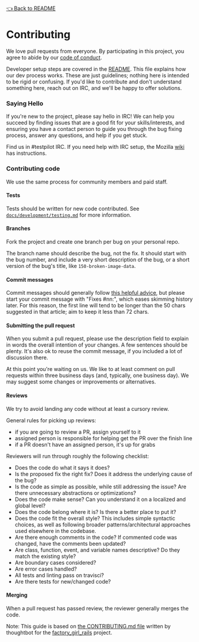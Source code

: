 [👈 Back to README](README.md)

# Contributing

We love pull requests from everyone. By participating in this project, you
agree to abide by our [code of conduct][coc].

Developer setup steps are covered in the [README][dev setup]. This file explains how our
dev process works. These are just guidelines; nothing here is intended to be
rigid or confusing. If you'd like to contribute and don't understand something
here, reach out on IRC, and we'll be happy to offer solutions.

[mozcoc]: https://www.mozilla.org/en-US/about/governance/policies/participation
[coc]: https://github.com/mozilla/testpilot/blob/master/docs/code_of_conduct.md
[dev setup]: https://github.com/mozilla/testpilot#development

### Saying Hello

If you're new to the project, please say hello in IRC! We can help you succeed
by finding issues that are a good fit for your skills/interests, and ensuring
you have a contact person to guide you through the bug fixing process, answer
any questions, and help if you get stuck.

Find us in #testpilot IRC. If you need help with IRC setup,
the Mozilla [wiki][wiki] has instructions.

[wiki]: https://wiki.mozilla.org/IRC

### Contributing code

We use the same process for community members and paid staff.

#### Tests

Tests should be written for new code contributed. See [`docs/development/testing.md`][testing]
for more information.

[testing]: ./docs/development/testing.md

#### Branches

Fork the project and create one branch per bug on your personal repo.

The branch name should describe the bug, not the fix. It should start with the bug number, and include a very short description of the bug, or a short version of
the bug's title, like `150-broken-image-data`.

#### Commit messages

Commit messages should generally follow [this helpful advice][commit], but please
start your commit message with "Fixes #nn:", which eases skimming history later.
For this reason, the first line will tend to be longer than the 50 chars suggested
in that article; aim to keep it less than 72 chars.

[commit]: http://tbaggery.com/2008/04/19/a-note-about-git-commit-messages.html

#### Submitting the pull request

When you submit a pull request, please use the description field to explain in words
the overall intention of your changes. A few sentences should be plenty. It's also
ok to reuse the commit message, if you included a lot of discussion there.

At this point you're waiting on us. We like to at least comment on pull requests
within three business days (and, typically, one business day). We may suggest
some changes or improvements or alternatives.

#### Reviews

We try to avoid landing any code without at least a cursory review.

General rules for picking up reviews:
 - if you are going to review a PR, assign yourself to it
 - assigned person is responsible for helping get the PR over the finish line
 - if a PR doesn't have an assigned person, it's up for grabs

Reviewers will run through roughly the following checklist:
- Does the code do what it says it does?
- Is the proposed fix the right fix? Does it address the underlying cause of the bug?
- Is the code as simple as possible, while still addressing the issue? Are there unnecessary abstractions or optimizations?
- Does the code make sense? Can you understand it on a localized and global level?
- Does the code belong where it is? Is there a better place to put it?
- Does the code fit the overall style? This includes simple syntactic choices, as well as following broader patterns/architectural approaches used elsewhere in the codebase.
- Are there enough comments in the code? If commented code was changed, have the comments been updated?
- Are class, function, event, and variable names descriptive? Do they match the existing style?
- Are boundary cases considered?
- Are error cases handled?
- All tests and linting pass on travisci?
- Are there tests for new/changed code?

#### Merging

When a pull request has passed review, the reviewer generally merges the code.



Note: This guide is based on [the CONTRIBUTING.md file](https://github.com/thoughtbot/factory_girl_rails/blob/master/CONTRIBUTING.md) written by thoughtbot for the [factory_girl_rails](https://github.com/thoughtbot/factory_girl_rails) project.

